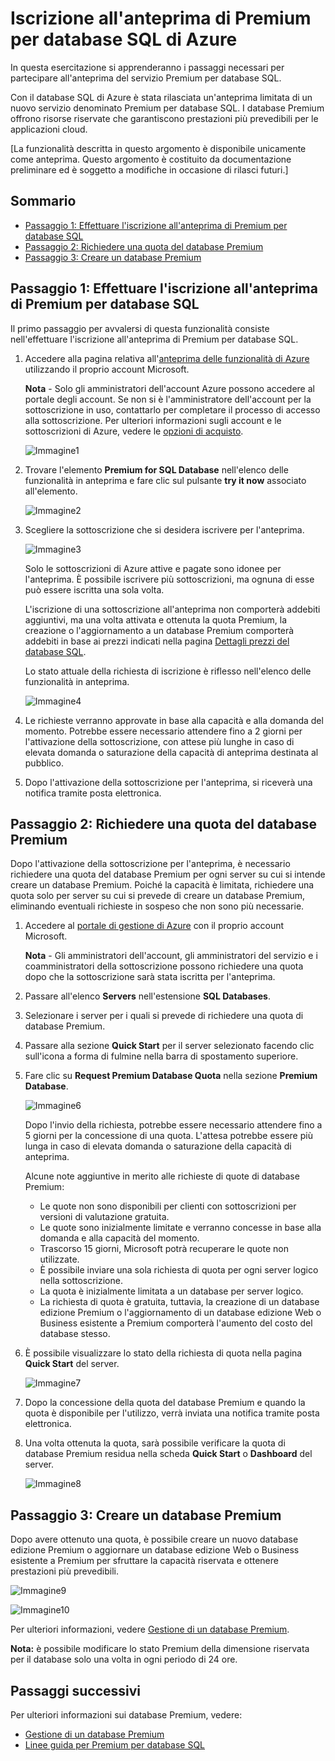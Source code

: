 <properties linkid="manage-services-sql-databases-premium" urlDisplayName="Premium SQL Database" pageTitle="Sign up for Azure Premium for SQL Database" metaKeywords="" description="Describes how to sign up for the Premium for SQL Database preview, request your Premium database quota, and then upgrade a database to Premium in Azure SQL Database." metaCanonical="" services="cloud-services" documentationCenter="" title="Sign up for the preview of Premium for Azure SQL Database" authors="karaman" solutions="" manager="" editor="tysonn" />

Iscrizione all'anteprima di Premium per database SQL di Azure
=============================================================

In questa esercitazione si apprenderanno i passaggi necessari per partecipare all'anteprima del servizio Premium per database SQL.

Con il database SQL di Azure è stata rilasciata un'anteprima limitata di un nuovo servizio denominato Premium per database SQL. I database Premium offrono risorse riservate che garantiscono prestazioni più prevedibili per le applicazioni cloud.

[La funzionalità descritta in questo argomento è disponibile unicamente come anteprima. Questo argomento è costituito da documentazione preliminare ed è soggetto a modifiche in occasione di rilasci futuri.]

Sommario
--------

-   [Passaggio 1: Effettuare l'iscrizione all'anteprima di Premium per database SQL](#SignUp)
-   [Passaggio 2: Richiedere una quota del database Premium](#Quota)
-   [Passaggio 3: Creare un database Premium](#Upgrade)

Passaggio 1: Effettuare l'iscrizione all'anteprima di Premium per database SQL
------------------------------------------------------------------------------

Il primo passaggio per avvalersi di questa funzionalità consiste nell'effettuare l'iscrizione all'anteprima di Premium per database SQL.

1.  Accedere alla pagina relativa all'[anteprima delle funzionalità di Azure](http://account.windowsazure.com/PreviewFeatures) utilizzando il proprio account Microsoft.

    **Nota** - Solo gli amministratori dell'account Azure possono accedere al portale degli account. Se non si è l'amministratore dell'account per la sottoscrizione in uso, contattarlo per completare il processo di accesso alla sottoscrizione. Per ulteriori informazioni sugli account e le sottoscrizioni di Azure, vedere le [opzioni di acquisto](http://account.windowsazure.com/PreviewFeatures).

    ![Immagine1](./media/sql-database-premium-sign-up/AccountSignup-Figure1.png)

2.  Trovare l'elemento **Premium for SQL Database** nell'elenco delle funzionalità in anteprima e fare clic sul pulsante **try it now** associato all'elemento.

    ![Immagine2](./media/sql-database-premium-sign-up/AccountSignupButton-Figure2.png)

3.  Scegliere la sottoscrizione che si desidera iscrivere per l'anteprima.

    ![Immagine3](./media/sql-database-premium-sign-up/Subscription-Figure3.png)

    Solo le sottoscrizioni di Azure attive e pagate sono idonee per l'anteprima. È possibile iscrivere più sottoscrizioni, ma ognuna di esse può essere iscritta una sola volta.

    L'iscrizione di una sottoscrizione all'anteprima non comporterà addebiti aggiuntivi, ma una volta attivata e ottenuta la quota Premium, la creazione o l'aggiornamento a un database Premium comporterà addebiti in base ai prezzi indicati nella pagina [Dettagli prezzi del database SQL](http://www.windowsazure.com/it-it/pricing/details/sql-database/).

    Lo stato attuale della richiesta di iscrizione è riflesso nell'elenco delle funzionalità in anteprima.

    ![Immagine4](./media/sql-database-premium-sign-up/Status-Figure4.png)

4.  Le richieste verranno approvate in base alla capacità e alla domanda del momento. Potrebbe essere necessario attendere fino a 2 giorni per l'attivazione della sottoscrizione, con attese più lunghe in caso di elevata domanda o saturazione della capacità di anteprima destinata al pubblico.

5.  Dopo l'attivazione della sottoscrizione per l'anteprima, si riceverà una notifica tramite posta elettronica.

Passaggio 2: Richiedere una quota del database Premium
------------------------------------------------------

Dopo l'attivazione della sottoscrizione per l'anteprima, è necessario richiedere una quota del database Premium per ogni server su cui si intende creare un database Premium. Poiché la capacità è limitata, richiedere una quota solo per server su cui si prevede di creare un database Premium, eliminando eventuali richieste in sospeso che non sono più necessarie.

1.  Accedere al [portale di gestione di Azure](https://manage.windowsazure.com) con il proprio account Microsoft.

    **Nota** - Gli amministratori dell'account, gli amministratori del servizio e i coamministratori della sottoscrizione possono richiedere una quota dopo che la sottoscrizione sarà stata iscritta per l'anteprima.

2.  Passare all'elenco **Servers** nell'estensione **SQL Databases**.
3.  Selezionare i server per i quali si prevede di richiedere una quota di database Premium.
4.  Passare alla sezione **Quick Start** per il server selezionato facendo clic sull'icona a forma di fulmine nella barra di spostamento superiore.
5.  Fare clic su **Request Premium Database Quota** nella sezione **Premium Database**.

    ![Immagine6](./media/sql-database-premium-sign-up/RequestQuota-Figure6.png)

    Dopo l'invio della richiesta, potrebbe essere necessario attendere fino a 5 giorni per la concessione di una quota. L'attesa potrebbe essere più lunga in caso di elevata domanda o saturazione della capacità di anteprima.

    Alcune note aggiuntive in merito alle richieste di quote di database Premium:

    -   Le quote non sono disponibili per clienti con sottoscrizioni per versioni di valutazione gratuita.
    -   Le quote sono inizialmente limitate e verranno concesse in base alla domanda e alla capacità del momento.
    -   Trascorso 15 giorni, Microsoft potrà recuperare le quote non utilizzate.
    -   È possibile inviare una sola richiesta di quota per ogni server logico nella sottoscrizione.
    -   La quota è inizialmente limitata a un database per server logico.
    -   La richiesta di quota è gratuita, tuttavia, la creazione di un database edizione Premium o l'aggiornamento di un database edizione Web o Business esistente a Premium comporterà l'aumento del costo del database stesso.

6.  È possibile visualizzare lo stato della richiesta di quota nella pagina **Quick Start** del server.

    ![Immagine7](./media/sql-database-premium-sign-up/PendingApproval-Figure7.png)

7.  Dopo la concessione della quota del database Premium e quando la quota è disponibile per l'utilizzo, verrà inviata una notifica tramite posta elettronica.
8.  Una volta ottenuta la quota, sarà possibile verificare la quota di database Premium residua nella scheda **Quick Start** o **Dashboard** del server.

    ![Immagine8](./media/sql-database-premium-sign-up/QuotaApproved-Figure8.png)

Passaggio 3: Creare un database Premium
---------------------------------------

Dopo avere ottenuto una quota, è possibile creare un nuovo database edizione Premium o aggiornare un database edizione Web o Business esistente a Premium per sfruttare la capacità riservata e ottenere prestazioni più prevedibili.

![Immagine9](./media/sql-database-premium-sign-up/SpecifyDBSettings-Figure9.png)

![Immagine10](./media/sql-database-premium-sign-up/PremiumDBSettings-Figure10.png)

Per ulteriori informazioni, vedere [Gestione di un database Premium](http://go.microsoft.com/fwlink/p/?LinkID=311927).

**Nota:** è possibile modificare lo stato Premium della dimensione riservata per il database solo una volta in ogni periodo di 24 ore.

Passaggi successivi
-------------------

Per ulteriori informazioni sui database Premium, vedere:

-   [Gestione di un database Premium](http://go.microsoft.com/fwlink/p/?LinkID=311927)
-   [Linee guida per Premium per database SQL](http://go.microsoft.com/fwlink/p/?LinkId=313650)

